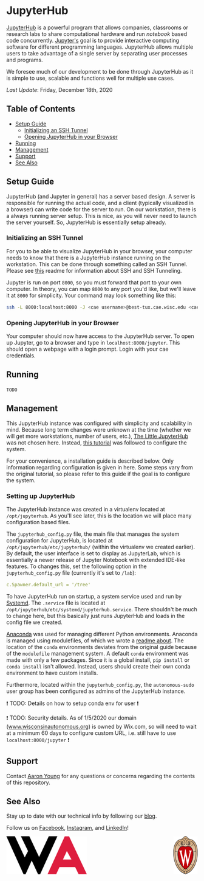 # JupyterHub

[JupyterHub](https://jupyter.org/hub) is a powerful program that allows companies, classrooms or research labs to share computational hardware and run _notebook_ based code concurrently. [Jupyter's](https://jupyter.org/index.html) goal is to provide interactive computing software for different programming languages. JupyterHub allows multiple users to take advantage of a single server by separating user processes and programs. 

We foresee much of our development to be done through JupyterHub as it is simple to use, scalable and functions well for multiple use cases.

_Last Update_: Friday, December 18th, 2020

## Table of Contents
- [Setup Guide](#setup-guide)
  - [Initializing an SSH Tunnel](#initializing-an-ssh-tunnel)
  - [Opening JupyterHub in your Browser](#opening-jupyterhub-in-your-browser)
- [Running](#running)
- [Management](#management)
- [Support](#support)
- [See Also](#see-also)

## Setup Guide

JupyterHub (and Jupyter in general) has a server based design. A server is responsible for running the actual code, and a client (typically visualized in a browser) can write code for the server to run. On our workstation, there is a always running server setup. This is nice, as you will never need to launch the server yourself. So, JupyterHub is essentially setup already.

### Initializing an SSH Tunnel

For you to be able to visualize JupyterHub in your browser, your computer needs to know that there is a JupyterHub instance running on the workstation. This can be done through something called an SSH Tunnel. Please see [this](/wa_wiki/technical/SSH.html) readme for information about SSH and SSH Tunneling.

Jupyter is run on port `8000`, so you must forward that port to your own computer. In theory, you can map `8000` to any port you'd like, but we'll leave it at `8000` for simplicity. Your command may look something like this:
```bash
ssh -L 8000:localhost:8000 -J <cae username>@best-tux.cae.wisc.edu <cae username>@carproject-06.engr.wisc.edu
```

### Opening JupyterHub in your Browser

Your computer should now have access to the JupyterHub server. To open up Jupyter, go to a browser and type in `localhost:8000/jupyter`. This should open a webpage with a login prompt. Login with your cae credentials.

## Running

`TODO`

## Management

This JupyterHub instance was configured with simplicity and scalability in mind. Because long term changes were unknown at the time (whether we will get more workstations, number of users, etc.), [The Little JupyterHub](https://tljh.jupyter.org/en/latest/) was not chosen here. Instead, [this tutorial](https://jupyterhub.readthedocs.io/en/stable/installation-guide-hard.html) was followed to configure the system.

For your convenience, a installation guide is described below. Only information regarding configuration is given in here. Some steps vary from the original tutorial, so please refer to this guide if the goal is to configure the system.

### Setting up JupyterHub

The JupyterHub instance was created in a virtualenv located at `/opt/jupyterhub`. As you'll see later, this is the location we will place many configuration based files.

The `jupyterhub_config.py` file, the main file that manages the system configuration for JupyterHub, is located at `/opt/jupyterhub/etc/jupyterhub/` (within the virtualenv we created earlier). By default, the user interface is set to display as JupyterLab, which is essentially a newer release of Jupyter Notebook with extended IDE-like features. To changes this, set the following option in the `jupyterhub_config.py` file (currently it's set to `/lab`):
```yaml
c.Spawner.default_url = '/tree'
```

To have JupyterHub run on startup, a system service used and run by [Systemd](https://man7.org/linux/man-pages/man1/systemd.1.html). The `.service` file is located at `/opt/jupyterhub/etc/systemd/jupyterhub.service`. There shouldn't be much to change here, but this basically just runs JupyterHub and loads in the config file we created.

[Anaconda](https://docs.conda.io/en/latest/) was used for managing different Python environments. Anaconda is managed using modulefiles, of which we wrote a [readme about](/wa_wiki/technical/Modules.html). The location of the `conda` environments deviates from the original guide because of the `modulefile` management system. A default `conda` environment was made with only a few packages. Since it is a global install, `pip install` or `conda install` isn't allowed. Instead, users should create their own conda environment to have custom installs.

Furthermore, located within the `jupyterhub_config.py`, the `autonomous-sudo` user group has been configured as admins of the JupyterHub instance.

:exclamation: TODO: Details on how to setup conda env for user :exclamation:

:exclamation: TODO: Security details. As of 1/5/2020 our domain (www.wisconsinautonomous.org) is owned by Wix.com, so will need to wait at a minimum 60 days to configure custom URL, i.e. still have to use `localhost:8000/jupyter` :exclamation:

## Support

Contact [Aaron Young](aryoung5@wisc.edu) for any questions or concerns regarding the contents of this repository.

## See Also

Stay up to date with our technical info by following our [blog](https://www.wisconsinautonomous.org/blog).

Follow us on [Facebook](https://www.facebook.com/wisconsinautonomous/), [Instagram](https://www.instagram.com/wisconsinautonomous/), and [LinkedIn](https://www.linkedin.com/company/wisconsin-autonomous/about/)!

<img src="https://github.com/WisconsinAutonomous/wa-resources/blob/master/Images/WA.png?raw=true" alt="Wisconsin Autonomous Logo" height="100px">  <img src="https://github.com/WisconsinAutonomous/wa-resources/blob/master/Images/UWCrest.png?raw=true" alt="University of Wisconsin - Madison Crest" height="100px" align="right">